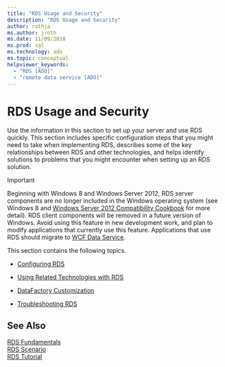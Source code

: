 ```yaml
---
title: "RDS Usage and Security"
description: "RDS Usage and Security"
author: rothja
ms.author: jroth
ms.date: 11/09/2018
ms.prod: sql
ms.technology: ado
ms.topic: conceptual
helpviewer_keywords:
  - "RDS [ADO]"
  - "remote data service [ADO]"
---
```

# RDS Usage and Security
Use the information in this section to set up your server and use RDS quickly. This section includes specific configuration steps that you might need to take when implementing RDS, describes some of the key relationships between RDS and other technologies, and helps identify solutions to problems that you might encounter when setting up an RDS solution.  
  
> [!IMPORTANT]
>  Beginning with Windows 8 and Windows Server 2012, RDS server components are no longer included in the Windows operating system (see Windows 8 and [Windows Server 2012 Compatibility Cookbook](https://www.microsoft.com/download/details.aspx?id=27416) for more detail). RDS client components will be removed in a future version of Windows. Avoid using this feature in new development work, and plan to modify applications that currently use this feature. Applications that use RDS should migrate to [WCF Data Service](/dotnet/framework/wcf/).  
  
 This section contains the following topics.  
  
-   [Configuring RDS](./configuring-rds.md)  
  
-   [Using Related Technologies with RDS](./using-related-technologies-with-rds.md)  
  
-   [DataFactory Customization](./datafactory-customization.md)  
  
-   [Troubleshooting RDS](./troubleshooting-rds.md)  
  
## See Also  
 [RDS Fundamentals](./rds-fundamentals.md)   
 [RDS Scenario](./rds-scenario.md)   
 [RDS Tutorial](./rds-tutorial.md)